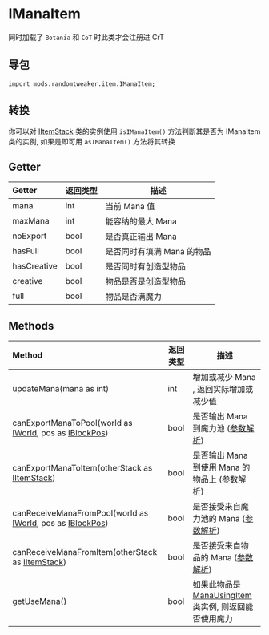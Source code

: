 # IManaItem

同时加载了 `Botania` 和 `CoT` 时此类才会注册进 CrT

## 导包

```zenscript
import mods.randomtweaker.item.IManaItem;
```

## 转换

你可以对 [IItemStack](https://docs.blamejared.com/1.12/en/Vanilla/Items/IItemStack/)
类的实例使用 `isIManaItem()` 方法判断其是否为 IManaItem 类的实例, 如果是即可用 `asIManaItem()` 方法将其转换

## Getter

| Getter | 返回类型 | 描述 |
| :----- | ---- | ----- |
| mana | int | 当前 Mana 值|
| maxMana | int | 能容纳的最大 Mana |
| noExport | bool | 是否真正输出 Mana |
| hasFull | bool | 是否同时有填满 Mana 的物品 |
| hasCreative | bool | 是否同时有创造型物品 |
| creative | bool | 物品是否是创造型物品 |
| full | bool | 物品是否满魔力 |

## Methods

| Method | 返回类型 | 描述 |
| :----- | ---- | ----- |
| updateMana(mana as int) | int | 增加或减少 Mana , 返回实际增加或减少值 |
| canExportManaToPool(world as [IWorld](https://docs.blamejared.com/1.12/en/Vanilla/World/IWorld/), pos as [IBlockPos](https://docs.blamejared.com/1.12/en/Vanilla/World/IBlockPos/)) | bool | 是否输出 Mana 到魔力池 ([参数解析](function.md#canexportmanatopool)) |
| canExportManaToItem(otherStack as [IItemStack](https://docs.blamejared.com/1.12/en/Vanilla/Items/IItemStack/)) | bool | 是否输出 Mana 到使用 Mana 的物品上 ([参数解析](function.md#canexportmanatoitem)) |
| canReceiveManaFromPool(world as [IWorld](https://docs.blamejared.com/1.12/en/Vanilla/World/IWorld/), pos as [IBlockPos](https://docs.blamejared.com/1.12/en/Vanilla/World/IBlockPos/)) | bool | 是否接受来自魔力池的 Mana ([参数解析](function.md#canreceivemanafrompool)) |
| canReceiveManaFromItem(otherStack as [IItemStack](https://docs.blamejared.com/1.12/en/Vanilla/Items/IItemStack/)) | bool | 是否接受来自物品的 Mana ([参数解析](function.md#canreceivemanafromitem)) |
| getUseMana() | bool | 如果此物品是 [ManaUsingItem](ManaUsingItem.md) 类实例, 则返回能否使用魔力 |